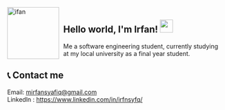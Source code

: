 <img width="120" height="120" align="left" style="float: left; margin: 0 10px 0 0;" alt="ifan" src="https://github.com/Ifansyfiq.png">

## Hello world, I'm Irfan! <img src="https://raw.githubusercontent.com/MartinHeinz/MartinHeinz/master/wave.gif" width="30px" height="30px">
Me a software engineering student, currently studying at my local university as a final year student. 

## 📞 Contact me
Email: mirfansyafiq@gmail.com<br>
Linkedln : https://www.linkedin.com/in/irfnsyfq/
